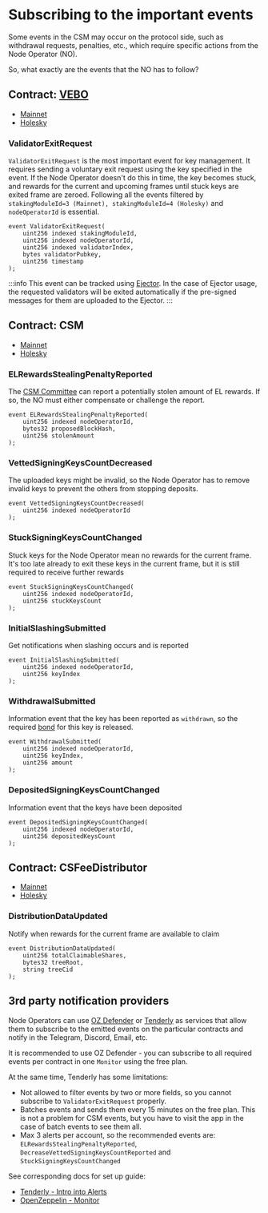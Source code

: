 # Subscribing to the important events

Some events in the CSM may occur on the protocol side, such as withdrawal requests, penalties, etc., which require specific actions from the Node Operator (NO).

So, what exactly are the events that the NO has to follow?

## Contract: [VEBO](/contracts/validators-exit-bus-oracle)

- [Mainnet](https://etherscan.io/address/0x0De4Ea0184c2ad0BacA7183356Aea5B8d5Bf5c6e)
- [Holesky](https://holesky.etherscan.io/address/0xffDDF7025410412deaa05E3E1cE68FE53208afcb)

### ValidatorExitRequest
`ValidatorExitRequest` is the most important event for key management. It requires sending a voluntary exit request using the key specified in the event.
If the Node Operator doesn't do this in time, the key becomes stuck, and rewards for the current and upcoming frames until stuck keys are exited frame are zeroed.
Following all the events filtered by `stakingModuleId=3 (Mainnet), stakingModuleId=4 (Holesky)` and `nodeOperatorId` is essential.
```solidity
event ValidatorExitRequest(
    uint256 indexed stakingModuleId,
    uint256 indexed nodeOperatorId,
    uint256 indexed validatorIndex,
    bytes validatorPubkey,
    uint256 timestamp
);
```

:::info
This event can be tracked using [Ejector](https://github.com/lidofinance/validator-ejector). In the case of Ejector usage, the requested validators will be exited automatically if the pre-signed messages for them are uploaded to the Ejector.
:::


## Contract: CSM

- [Mainnet](https://etherscan.io/address/0xdA7dE2ECdDfccC6c3AF10108Db212ACBBf9EA83F)
- [Holesky](https://holesky.etherscan.io/address/0x4562c3e63c2e586cD1651B958C22F88135aCAd4f)


### ELRewardsStealingPenaltyReported
The [CSM Committee](https://research.lido.fi/t/csm-committee-creation/8333) can report a potentially stolen amount of EL rewards. If so, the NO must either compensate or challenge the report.
```solidity
event ELRewardsStealingPenaltyReported(
    uint256 indexed nodeOperatorId,
    bytes32 proposedBlockHash,
    uint256 stolenAmount
);
```

### VettedSigningKeysCountDecreased
The uploaded keys might be invalid, so the Node Operator has to remove invalid keys to prevent the others from stopping deposits.
```solidity
event VettedSigningKeysCountDecreased(
    uint256 indexed nodeOperatorId
);
```

### StuckSigningKeysCountChanged
Stuck keys for the Node Operator mean no rewards for the current frame. It's too late already to exit these keys in the current frame, but it is still required to receive further rewards
```solidity
event StuckSigningKeysCountChanged(
    uint256 indexed nodeOperatorId,
    uint256 stuckKeysCount
);
```

### InitialSlashingSubmitted
Get notifications when slashing occurs and is reported
```solidity
event InitialSlashingSubmitted(
    uint256 indexed nodeOperatorId,
    uint256 keyIndex
);
```

### WithdrawalSubmitted
Information event that the key has been reported as `withdrawn`, so the required [bond](../join-csm#bond) for this key is released.
```solidity
event WithdrawalSubmitted(
    uint256 indexed nodeOperatorId,
    uint256 keyIndex,
    uint256 amount
);
```

### DepositedSigningKeysCountChanged
Information event that the keys have been deposited
```solidity
event DepositedSigningKeysCountChanged(
    uint256 indexed nodeOperatorId,
    uint256 depositedKeysCount
);
```

## Contract: CSFeeDistributor

- [Mainnet](https://etherscan.io/address/0xD99CC66fEC647E68294C6477B40fC7E0F6F618D0)
- [Holesky](https://holesky.etherscan.io/address/0xD7ba648C8F72669C6aE649648B516ec03D07c8ED)

### DistributionDataUpdated
Notify when rewards for the current frame are available to claim
```solidity
event DistributionDataUpdated(
    uint256 totalClaimableShares,
    bytes32 treeRoot,
    string treeCid
);
```

## 3rd party notification providers

Node Operators can use [OZ Defender](https://www.openzeppelin.com/) or [Tenderly](https://tenderly.co/) as services
that allow them to subscribe to the emitted events on the particular contracts
and notify in the Telegram, Discord, Email, etc.

It is recommended to use OZ Defender - you can subscribe to all required events per contract in one `Monitor` using the free plan.

At the same time, Tenderly has some limitations:
- Not allowed to filter events by two or more fields, so you cannot subscribe to `ValidatorExitRequest` properly.
- Batches events and sends them every 15 minutes on the free plan. This is not a problem for CSM events, but you have to visit the app in the case of batch events to see them all.
- Max 3 alerts per account, so the recommended events are: `ELRewardsStealingPenaltyReported`, `DecreaseVettedSigningKeysCountReported` and `StuckSigningKeysCountChanged`


See corresponding docs for set up guide:
- [Tenderly - Intro into Alerts](https://docs.tenderly.co/alerts/intro-to-alerts)
- [OpenZeppelin - Monitor](https://docs.openzeppelin.com/defender/v2/module/monitor)
